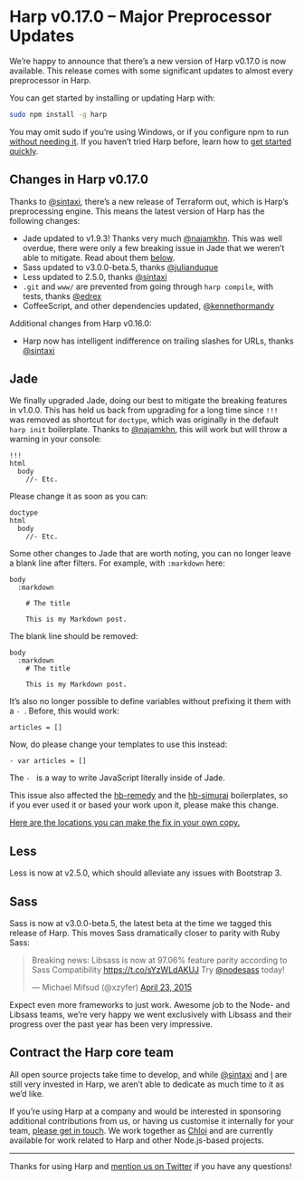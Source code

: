 # Harp v0.17.0 – Major Preprocessor Updates

We’re happy to announce that there’s a new version of Harp v0.17.0 is now available. This release comes with some significant updates to almost every preprocessor in Harp.

You can get started by installing or updating Harp with:

```sh
sudo npm install -g harp
```

You may omit sudo if you’re using Windows, or if you configure npm to run [without needing it](https://docs.npmjs.com/getting-started/fixing-npm-permissions). If you haven’t tried Harp before, learn how to [get started quickly](http://harp.rip/docs/quick-start).

## Changes in Harp v0.17.0

Thanks to [@sintaxi](https://github.com/sintaxi), there’s a new release of Terraform out, which is Harp’s preprocessing engine. This means the latest version of Harp has the following changes:

- Jade updated to v1.9.3! Thanks very much [@najamkhn](https://github.com/najamkhn). This was well overdue, there were only a few breaking issue in Jade that we weren’t able to mitigate. Read about them [below](#jade).
- Sass updated to v3.0.0-beta.5, thanks [@julianduque](https://github.com/julianduque)
- Less updated to 2.5.0, thanks [@sintaxi](https://github.com/sintaxi)
- `.git` and `www/` are prevented from going through `harp compile`, with tests, thanks [@edrex](https://github.com/edrex)
- CoffeeScript, and other dependencies updated, [@kennethormandy](https://github.com/kennethormandy)
 
Additional changes from Harp v0.16.0:

- Harp now has intelligent indifference on trailing slashes for URLs, thanks [@sintaxi](https://github.com/sintaxi)

<!--
IP address binding using `--ip`, or `-i` for short, thanks [@shulhi](https://github.com/shulhi)
-->

<h2 id="jade">Jade</h2>

We finally upgraded Jade, doing our best to mitigate the breaking features in v1.0.0. This has held us back from upgrading for a long time since `!!!` was removed as shortcut for `doctype`, which was originally in the default `harp init` boilerplate. Thanks to [@najamkhn](https://github.com/najamkhn), this will work but will throw a warning in your console:

```jade
!!!
html
  body
    //- Etc.
```

Please change it as soon as you can:

```jade
doctype
html
  body
    //- Etc.
```

Some other changes to Jade that are worth noting, you can no longer leave a blank line after filters. For example, with `:markdown` here:

```jade
body
  :markdown

    # The title

    This is my Markdown post.
```

The blank line should be removed:

```jade
body
  :markdown
    # The title

    This is my Markdown post.
```

It’s also no longer possible to define variables without prefixing it them with a `- `. Before, this would work:

```jade
articles = []
```

Now, do please change your templates to use this instead:

```jade
- var articles = []
```

The `- ` is a way to write JavaScript literally inside of Jade.

This issue also affected the [hb-remedy](https://github.com/kennethormandy/hb-remedy) and the [hb-simurai](https://github.com/kennethormandy/hb-simurai) boilerplates, so if you ever used it or based your work upon it, please make this change.

[Here are the locations you can make the fix in your own copy.](https://github.com/kennethormandy/hb-remedy/commit/9ba1c4e0289eadfed8fb7677114c900f3a6616e3)

## Less

Less is now at v2.5.0, which should alleviate any issues with Bootstrap 3.

## Sass

Sass is now at v3.0.0-beta.5, the latest beta at the time we tagged this release of Harp. This moves Sass dramatically closer to parity with Ruby Sass:

<blockquote class="twitter-tweet" lang="en"><p>Breaking news: Libsass is now at 97.06% feature parity according to Sass Compatibility &#10;&#10;<a href="https://t.co/sYzWLdAKUJ">https://t.co/sYzWLdAKUJ</a>&#10;&#10;Try <a href="https://twitter.com/nodesass">@nodesass</a> today!</p>&mdash; Michael Mifsud (@xzyfer) <a href="https://twitter.com/xzyfer/status/591245611560669185">April 23, 2015</a></blockquote> <script async src="//platform.twitter.com/widgets.js" charset="utf-8"></script>

Expect even more frameworks to just work. Awesome job to the Node- and Libsass teams, we’re very happy we went exclusively with Libsass and their progress over the past year has been very impressive.

## Contract the Harp core team

All open source projects take time to develop, and while [@sintaxi](http://github.com/sintaxi) and [I](http://github.com/kennethormandy) are still very invested in Harp, we aren’t able to dedicate as much time to it as we’d like.

If you’re using Harp at a company and would be interested in sponsoring additional contributions from us, or having us customise it internally for your team, [please get in touch](http://chloi.io/contact). We work together as [Chloi](http://chloi.io) and are currently available for work related to Harp and other Node.js-based projects.

***

Thanks for using Harp and [mention us on Twitter](https://twitter.com/harpwebserver) if you have any questions!